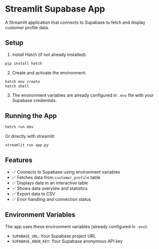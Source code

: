 # Streamlit Supabase App

A Streamlit application that connects to Supabase to fetch and display customer profile data.

## Setup

1. Install Hatch (if not already installed):
```bash
pip install hatch
```

2. Create and activate the environment:
```bash
hatch env create
hatch shell
```

3. The environment variables are already configured in `.env` file with your Supabase credentials.

## Running the App

```bash
hatch run dev
```

Or directly with streamlit:
```bash
streamlit run app.py
```

## Features

- ✅ Connects to Supabase using environment variables
- ✅ Fetches data from `customer_profile` table
- ✅ Displays data in an interactive table
- ✅ Shows data overview and statistics
- ✅ Export data to CSV
- ✅ Error handling and connection status

## Environment Variables

The app uses these environment variables (already configured in `.env`):
- `SUPABASE_URL`: Your Supabase project URL
- `SUPABASE_ANON_KEY`: Your Supabase anonymous API key